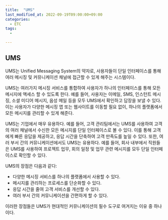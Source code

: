 ```yaml
---
title:  "UMS"
last_modified_at: 2022-09-19T09:00:00+09:00
categories:
  - ETC
tags: 
  - 

---
```


## UMS

UMS는 Unified Messaging System의 약자로, 사용자들이 단일 인터페이스를 통해 여러 메시징 및 커뮤니케이션 채널에 접근할 수 있게 해주는 시스템이다.

UMS는 여러가지 메시징 서비스를 통합하여 사용자가 하나의 인터페이스를 통해 모든 메시지에 액세스 할 수 있도록 한다. 예를 들어, 사용자는 이메일, SMS, 인스턴트 메시징, 소셜 미디어 메시지, 음성 메일 등을 모두 UMS에서 확인하고 답장을 보낼 수 있다. 이는 사용자가 다양한 메시징 앱 또는 웹사이트를 이동할 필요 없이, 하나의 플랫폼에서 모든 메시지를 관리할 수 있게 해준다.

UMS는 기업에서 매우 유용하다. 예를 들어, 고객 관리팀에서는 UMS를 사용하여 고객의 여러 채널에서 수신한 모든 메시지를 단일 인터페이스로 볼 수 있다. 이를 통해 고객에게 빠른 응답을 제공하고, 응답 시간을 단축하여 고객 만족도를 높일 수 있다. 또한, 여러 부서 간의 커뮤니케이션에서도 UMS는 유용하다. 예를 들어, 회사 내부에서 직원들은 UMS를 사용하여 프로젝트 업무, 회의 일정 및 업무 관련 메시지를 모두 단일 인터페이스로 확인할 수 있다.

UMS의 장점은 다음과 같다:

* 다양한 메시징 서비스를 하나의 플랫폼에서 사용할 수 있다.
* 메시지를 관리하는 프로세스를 단순화할 수 있다.
* 응답 시간을 줄여 고객 서비스를 개선할 수 있다.
* 여러 부서 간의 커뮤니케이션을 간편하게 할 수 있다.

이러한 장점들은 UMS가 현대적인 커뮤니케이션의 필수 도구로 여겨지는 이유 중 하나이다.


